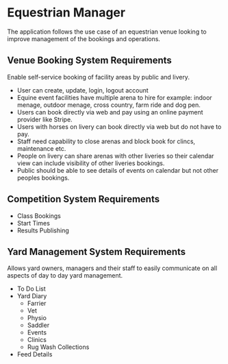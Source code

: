 # Equestrian Manager

The application follows the use case of an equestrian venue looking to improve management of the bookings and operations.

## Venue Booking System Requirements

Enable self-service booking of facility areas by public and livery.

* User can create, update, login, logout account
* Equine event facilities have multiple arena to hire for example: indoor menage, outdoor menage, cross country, farm ride and dog pen.
* Users can book directly via web and pay using an online payment provider like Stripe.
* Users with horses on livery can book directly via web but do not have to pay.
* Staff need capability to close arenas and block book for clincs, maintenance etc.
* People on livery can share arenas with other liveries so their calendar view can include visibility of other liveries bookings.
* Public should be able to see details of events on calendar but not other peoples bookings.

## Competition System Requirements

* Class Bookings
* Start Times
* Results Publishing

## Yard Management System Requirements

Allows yard owners, managers and their staff to easily communicate on all aspects of day to day yard management.

* To Do List
* Yard Diary
  * Farrier
  * Vet
  * Physio
  * Saddler
  * Events
  * Clinics
  * Rug Wash Collections
* Feed Details